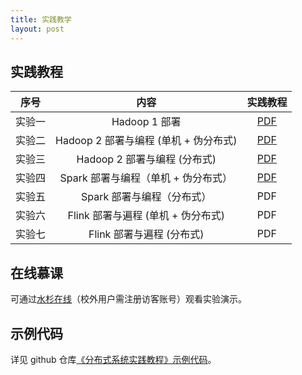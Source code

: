 ```yaml
---
title: 实践教学
layout: post
---
```


## 实践教程

|  序号  |         内容         |                           实践教程                           |
| :----: | :------------------: | :----------------------------------------------------------: |
| 实验一 | Hadoop 1 部署 | [PDF](https://github.com/dasebigdata/dasebigdata.github.io/raw/master/assets/source/lab1.pdf) |
| 实验二 | Hadoop 2 部署与编程 (单机 + 伪分布式) | [PDF](https://github.com/dasebigdata/dasebigdata.github.io/raw/master/assets/source/lab2.pdf) |
| 实验三 | Hadoop 2 部署与编程 (分布式) | [PDF](https://github.com/dasebigdata/dasebigdata.github.io/raw/master/assets/source/lab3.pdf) |
| 实验四 | Spark 部署与编程（单机 + 伪分布式）| [PDF](https://github.com/dasebigdata/dasebigdata.github.io/raw/master/assets/source/lab4.pdf) |
| 实验五 | Spark 部署与编程（分布式）| PDF |
| 实验六 | Flink 部署与遍程 (单机 + 伪分布式) | PDF |
| 实验七 | Flink 部署与遍程 (分布式) | PDF |

## 在线慕课

可通过[水杉在线](https://www.shuishan.net.cn/mooc/course/1440496025543553025)（校外用户需注册访客账号）观看实验演示。

## 示例代码

详见 github 仓库[《分布式系统实践教程》示例代码](https://github.com/dasebigdata-ecnu/DistributedComputingSystems_LabCourse_Example)。

